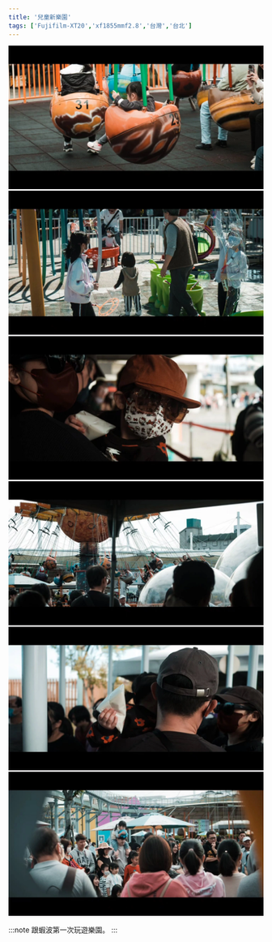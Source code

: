 ```yaml
---
title: '兒童新樂園'
tags: ['Fujifilm-XT20','xf1855mmf2.8','台灣','台北']
---
```

![001](./img/instagram_output/202402/006.webp)
![002](./img/instagram_output/202402/005.webp)
![003](./img/instagram_output/202402/004.webp)
![004](./img/instagram_output/202402/003.webp)
![005](./img/instagram_output/202402/002.webp)
![006](./img/instagram_output/202402/001.webp)

:::note 
跟蝦波第一次玩遊樂園。
:::